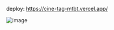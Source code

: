 deploy:  https://cine-tag-mtbt.vercel.app/


 ![image](https://github.com/Isabely-cards/cine-tag/assets/112524798/6fe761c3-8e28-4af4-869d-b94fc62a996d)
